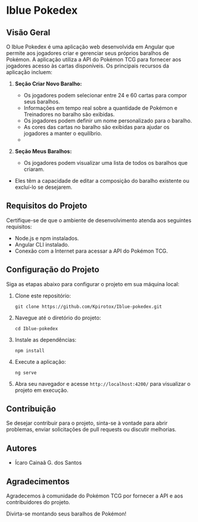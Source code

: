 
# Iblue Pokedex

## Visão Geral
O Iblue Pokedex é uma aplicação web desenvolvida em Angular que permite aos jogadores criar e gerenciar seus próprios baralhos de Pokémon. A aplicação utiliza a API do Pokémon TCG para fornecer aos jogadores acesso às cartas disponíveis. Os principais recursos da aplicação incluem:

1. **Seção Criar Novo Baralho:**
   - Os jogadores podem selecionar entre 24 e 60 cartas para compor seus baralhos.
   - Informações em tempo real sobre a quantidade de Pokémon e Treinadores no baralho são exibidas.
   - Os jogadores podem definir um nome personalizado para o baralho.
   - As cores das cartas no baralho são exibidas para ajudar os jogadores a manter o equilíbrio.
   - 


2. **Seção Meus Baralhos:**
   - Os jogadores podem visualizar uma lista de todos os baralhos que criaram.
  - Eles têm a capacidade de editar a composição do baralho existente ou excluí-lo se desejarem.



## Requisitos do Projeto

Certifique-se de que o ambiente de desenvolvimento atenda aos seguintes requisitos:

- Node.js e npm instalados.
- Angular CLI instalado.
- Conexão com a Internet para acessar a API do Pokémon TCG.

## Configuração do Projeto

Siga as etapas abaixo para configurar o projeto em sua máquina local:

1. Clone este repositório:

   ```
   git clone https://github.com/Kpirotox/Iblue-pokedex.git
   ```

2. Navegue até o diretório do projeto:

   ```
   cd Iblue-pokedex
   ```

3. Instale as dependências:

   ```
   npm install
   ```

4. Execute a aplicação:

   ```
   ng serve
   ```

5. Abra seu navegador e acesse `http://localhost:4200/` para visualizar o projeto em execução.
 
## Contribuição

Se desejar contribuir para o projeto, sinta-se à vontade para abrir problemas, enviar solicitações de pull requests ou discutir melhorias.

## Autores

- Ícaro Cainaã G. dos Santos

## Agradecimentos

Agradecemos à comunidade do Pokémon TCG por fornecer a API e aos contribuidores do projeto.

Divirta-se montando seus baralhos de Pokémon!
